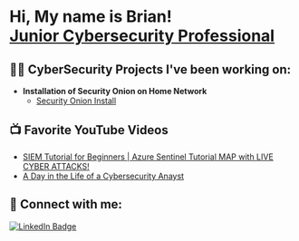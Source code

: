 <h1>Hi, My name is Brian! <br/><a href="https://www.linkedin.com/in/brian-meekins/" target="_blank">Junior Cybersecurity Professional</a></h1>

<h2>👨‍💻 CyberSecurity Projects I've been working on:</h2>

- <b>Installation of Security Onion on Home Network</b>
  - [Security Onion Install](https://github.com/BMeekins/WazzuhLab)


<h2>📺 Favorite YouTube Videos</h2>

- [SIEM Tutorial for Beginners | Azure Sentinel Tutorial MAP with LIVE CYBER ATTACKS!](https://youtu.be/RoZeVbbZ0o0?si=ugCq0WAiZvWWrSIz)
- [A Day in the Life of a Cybersecurity Anayst](https://www.youtube.com/watch?v=uHy3oM7NnoU)


<h2> 🤳 Connect with me:</h2>

<div id="badges">
  <a href="www.linkedin.com/in/brian-meekins">
    <img src="https://img.shields.io/badge/LinkedIn-blue?style=for-the-badge&logo=linkedin&logoColor=white" alt="LinkedIn Badge"/>
  </a>

</div>

